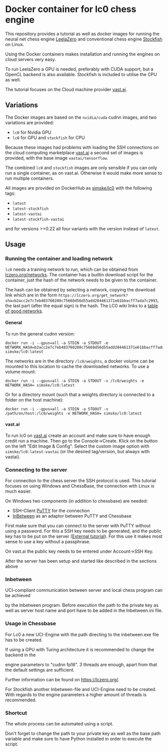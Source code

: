 # Docker container for lc0 chess engine
This repository provides a tutorial as well as docker images for running the
neural net chess engine [LeelaZero](https://github.com/LeelaChessZero/lc0) and
conventional chess engine [Stockfish](https://stockfishchess.org/) on Linux.

Using the Docker containers makes installation and running the engines on cloud servers very easy.

To run LeelaZero a GPU is needed, preferably with CUDA support, but a OpenCL backend is also available.
Stockfish is included to utilise the CPU as well.

The tutorial focuses on the Cloud machine provider [vast.ai](https://vast.ai/).

## Variations
The Docker images are based on the `nvidia/cuda` cudnn images, and two variations are provided:

 - `lc0` for Nvidia GPU
 - `lc0` for GPU and `stockfish` for CPU

Because these images had problems with loading the SSH connections on the cloud computing marketplace [vast.ai](https://vast.ai) a second set of images is provided, with the base image `vastai/tensorflow`.

The combined `lc0` and `stockfish` images are only sensible if you can only run a single container, as on vast.ai. Otherwise it would make more sense to run multiple containers.

All images are provided on DockerHub as [simske/lc0](https://hub.docker.com/r/simske/lc0) with the following tags:

 - `latest`
 - `latest-stockfish`
 - `latest-vastai`
 - `latest-stockfish-vastai`

and for versions >=0.22 all four variants with the version instead of `latest`.

## Usage

### Running the container and loading network
`lc0` needs a training network to run, which can be obtained from [lczero.org/networks](https://lczero.org/networks/).
The container has a builtin download script for the container, just the hash of the network needs to be given to the container.

The hash can be obtained by selecting a network, copying the download link which are in the form
`https://lczero.org/get_network?sha=b2acc2e7c7eb483760208c75668d56d55add204461371e61bbacff7ada7c2993`,
the last part (after the equal sign) is the hash.
The LC0 wiki links to a [table of good networks](https://docs.google.com/spreadsheets/d/1XSJiCcQpCLv0fNwrUn7jXjdkZFU63YFEWpdXv6dSSg0).

#### General
To run the general cudnn version:
```
docker run -i --gpus=all -a STDIN -a STDOUT -e NETWORK_HASH=b2acc2e7c7eb483760208c75668d56d55add204461371e61bbacff7ada7c2993 simske/lc0:latest
```
The networks are in the directory `/lc0/weights`, a docker volume can be mounted to this location to cache the downloaded networks.
To use a volume mount:
```
docker run -i --gpus=all -a STDIN -a STDOUT -v /lc0/weights -e NETWORK_HASH= simske/lc0:latest
```
Or for a directory mount (such that a weights directory is connected to a folder on the host machine):
```
docker run -i --gpus=all -a STDIN -a STDOUT -v /path/on/host:/lc0/weights -e NETWORK_HASH= simske/lc0:latest
```


#### vast.ai
To run lc0 on [vast.ai](https://vast.ai) create an account and make sure to have enough credit run a machine.
Then go to the Console->Create. Klick on the button on the left "Edit Image & Config".
Select the custom image option with `simske/lc0:latest-vastai` (or the desired tag/version, but always with vastai).

### Connecting to the server
For connection to the chess server the SSH protocol is used.
This tutorial focuses on using Windows and ChessBase, the connection with Linux is much easier.

On Windows two components (in addition to chessbase) are needed:

 - SSH-Client [PuTTY](https://putty.org/) for the connection
 - [InBetween](https://www.chess.com/blog/AldoE/the-tale-of-the-lost-wrapper-inbetween-by-odd-gunnar-malin)
   as an adaptor between PuTTY and Chessbase

First make sure that you can connect to the server with PuTTY without using a password.
For this a SSH key needs to be generated, and the public key has to be put on the server ([External tutorial](https://devops.ionos.com/tutorials/use-ssh-keys-with-putty-on-windows/)).
For this use it makes most sense to use a key without a passphrase.

On vast.ai the public key needs to be entered under Account->SSH Key.

After the server has been setup and started like described in the sections above



### Inbetween

UCI-compliant communication between server and local chess program can be achieved

by the Inbetween program. Before execution the path to the private key as well as server host name and port have to be added in the Inbetween.ini file.

### Usage in Chessbase

For Lc0 a new UCI-Engine with the path directing to the inbetween.exe file has to be created.

If using a GPU with Turing architecture it is recommended to change the backend in the

engine parameters to "cudnn fp16". 3 threads are enough, apart from that the default settings are sufficient.

Further information can be found on https://lczero.org/.

For Stockfish another Inbetween-file and UCI-Engine need to be created. With regards to the engine parameters a higher amount of threads is recommended.



### Shortcut

The whole process can be automated using a script.

Don't forget to change the path to your private key as well as the base path variable and make sure to have Python installed in order to execute the script.
